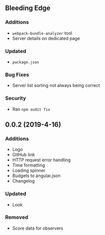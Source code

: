 ## Bleeding Edge

### Additions
- `webpack-bundle-analyzer` tool
- Server details on dedicated page

### Updated
- `package.json`

### Bug Fixes
- Server list sorting not always being correct

### Security
- Ran `npm audit fix`

## 0.0.2 (2019-4-16)

### Additions
- Logo
- GitHub link
- HTTP request error handling
- Time formatting
- Loading spinner
- Budgets to angular.json
- Changelog

### Updated
- Look

### Removed
- Score data for observers
